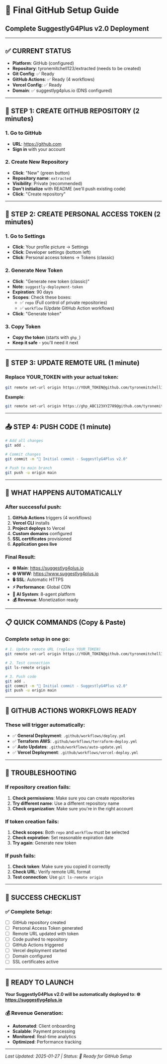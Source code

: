 # 🚀 Final GitHub Setup Guide
## Complete SuggestlyG4Plus v2.0 Deployment

---

## ✅ **CURRENT STATUS**
- **Platform**: GitHub (configured)
- **Repository**: tyronemitchell123/extracted (needs to be created)
- **Git Config**: ✅ Ready
- **GitHub Actions**: ✅ Ready (4 workflows)
- **Vercel Config**: ✅ Ready
- **Domain**: ✅ suggestlyg4plus.io (DNS configured)

---

## 🔧 **STEP 1: CREATE GITHUB REPOSITORY (2 minutes)**

### **1. Go to GitHub**
- **URL**: https://github.com
- **Sign in** with your account

### **2. Create New Repository**
- **Click**: "New" (green button)
- **Repository name**: `extracted`
- **Visibility**: Private (recommended)
- **Don't initialize** with README (we'll push existing code)
- **Click**: "Create repository"

---

## 🔐 **STEP 2: CREATE PERSONAL ACCESS TOKEN (2 minutes)**

### **1. Go to Settings**
- **Click**: Your profile picture → Settings
- **Click**: Developer settings (bottom left)
- **Click**: Personal access tokens → Tokens (classic)

### **2. Generate New Token**
- **Click**: "Generate new token (classic)"
- **Note**: `suggestly-deployment-token`
- **Expiration**: 90 days
- **Scopes**: Check these boxes:
  - ✅ `repo` (Full control of private repositories)
  - ✅ `workflow` (Update GitHub Action workflows)
- **Click**: "Generate token"

### **3. Copy Token**
- **Copy the token** (starts with `ghp_`)
- **Keep it safe** - you'll need it next

---

## 🔄 **STEP 3: UPDATE REMOTE URL (1 minute)**

### **Replace YOUR_TOKEN with your actual token:**

```bash
git remote set-url origin https://YOUR_TOKEN@github.com/tyronemitchell123/extracted.git
```

**Example**:
```bash
git remote set-url origin https://ghp_ABC123XYZ789@github.com/tyronemitchell123/extracted.git
```

---

## 📤 **STEP 4: PUSH CODE (1 minute)**

```bash
# Add all changes
git add .

# Commit changes
git commit -m "🚀 Initial commit - SuggestlyG4Plus v2.0"

# Push to main branch
git push -u origin main
```

---

## 🎯 **WHAT HAPPENS AUTOMATICALLY**

### **After successful push:**
1. **GitHub Actions** triggers (4 workflows)
2. **Vercel CLI** installs
3. **Project deploys** to Vercel
4. **Custom domains** configured
5. **SSL certificates** provisioned
6. **Application goes live**

### **Final Result:**
- **🌐 Main**: https://suggestlyg4plus.io
- **🌐 WWW**: https://www.suggestlyg4plus.io
- **🔒 SSL**: Automatic HTTPS
- **⚡ Performance**: Global CDN
- **🤖 AI System**: 8-agent platform
- **💰 Revenue**: Monetization ready

---

## 📋 **QUICK COMMANDS (Copy & Paste)**

### **Complete setup in one go:**
```bash
# 1. Update remote URL (replace YOUR_TOKEN)
git remote set-url origin https://YOUR_TOKEN@github.com/tyronemitchell123/extracted.git

# 2. Test connection
git ls-remote origin

# 3. Push code
git add .
git commit -m "🚀 Initial commit - SuggestlyG4Plus v2.0"
git push -u origin main
```

---

## 🎉 **GITHUB ACTIONS WORKFLOWS READY**

### **These will trigger automatically:**
- ✅ **General Deployment**: `.github/workflows/deploy.yml`
- ✅ **Terraform AWS**: `.github/workflows/terraform-deploy.yml`
- ✅ **Auto Updates**: `.github/workflows/auto-update.yml`
- ✅ **Vercel Deployment**: `.github/workflows/vercel-deploy.yml`

---

## 🚨 **TROUBLESHOOTING**

### **If repository creation fails:**
1. **Check permissions**: Make sure you can create repositories
2. **Try different name**: Use a different repository name
3. **Check organization**: Make sure you're in the right account

### **If token creation fails:**
1. **Check scopes**: Both `repo` and `workflow` must be selected
2. **Check expiration**: Set reasonable expiration date
3. **Try again**: Generate new token

### **If push fails:**
1. **Check token**: Make sure you copied it correctly
2. **Check URL**: Verify remote URL format
3. **Test connection**: Use `git ls-remote origin`

---

## 🎯 **SUCCESS CHECKLIST**

### **✅ Complete Setup:**
- [ ] GitHub repository created
- [ ] Personal Access Token generated
- [ ] Remote URL updated with token
- [ ] Code pushed to repository
- [ ] GitHub Actions triggered
- [ ] Vercel deployment started
- [ ] Domain configured
- [ ] SSL certificates active

---

## 🚀 **READY TO LAUNCH**

**Your SuggestlyG4Plus v2.0 will be automatically deployed to:**
**🌐 https://suggestlyg4plus.io**

### **💰 Revenue Generation:**
- **Automated**: Client onboarding
- **Scalable**: Payment processing
- **Monitored**: Real-time analytics
- **Optimized**: Performance tracking

---

*Last Updated: 2025-01-27 | Status: 🔐 Ready for GitHub Setup*
